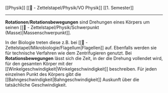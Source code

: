[[Physik]] [[📄 - Zettelstapel/Physik/VO Physik]] [[1. Semester]]

---

**Rotationen**/**Rotationsbewegungen** sind Drehungen eines Körpers um seinen [[📄 - Zettelstapel/Physik/Schwerpunkt (Masse)|Massenschwerpunkt]].

In der Biologie treten diese z.B. bei [[📄 - Zettelstapel/Mikrobiologie/Flagellum|Flagellen]] auf. Ebenfalls werden sie für technische Verfahren wie dem Zentrifugieren genutzt.
Bei **Rotationsbewegungen** lässt sich die Zeit, in der die Drehung vollendet wird, für den gesamten Körper mit der [[Winkelgeschwindigkeit|Winkelgeschwindigkeit]] beschreiben. Für jeden einzelnen Punkt des Körpers gibt die [[Bahngeschwindigkeit|Bahngeschwindigkeit]] Auskunft über die tatsächliche Geschwindigkeit.